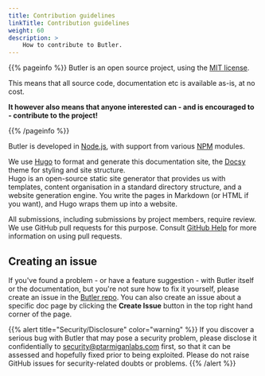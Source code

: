 ```yaml
---
title: Contribution guidelines
linkTitle: Contribution guidelines
weight: 60
description: >
    How to contribute to Butler.
---
```


{{% pageinfo %}}
Butler is an open source project, using the [MIT license](https://choosealicense.com/licenses/mit/).

This means that all source code, documentation etc is available as-is, at no cost.

**It however also means that anyone interested can - and is encouraged to - contribute to the project!**

{{% /pageinfo %}}

Butler is developed in [Node.js](https://nodejs.org), with support from various [NPM](https://www.npmjs.com/) modules.

We use [Hugo](https://gohugo.io/) to format and generate this documentation site, the [Docsy](https://github.com/google/docsy) theme for styling and site structure.  
Hugo is an open-source static site generator that provides us with templates, content organisation in a standard directory structure, and a website generation engine. You write the pages in Markdown (or HTML if you want), and Hugo wraps them up into a website.

All submissions, including submissions by project members, require review. We use GitHub pull requests for this purpose. Consult [GitHub Help](https://docs.github.com/en/free-pro-team@latest/github/collaborating-with-issues-and-pull-requests/about-pull-requests) for more information on using pull requests.

## Creating an issue

If you've found a problem - or have a feature suggestion - with Butler itself or the documentation, but you're not sure how to fix it yourself, please create an issue in the [Butler repo](https://github.com/ptarmiganlabs/butler/issues/new). You can also create an issue about a specific doc page by clicking the **Create Issue** button in the top right hand corner of the page.

{{% alert title="Security/Disclosure" color="warning" %}}
If you discover a serious bug with Butler that may pose a security problem, please disclose it confidentially to security@ptarmiganlabs.com first, so that it can be assessed and hopefully fixed prior to being exploited. Please do not raise GitHub issues for security-related doubts or problems.
{{% /alert %}}
